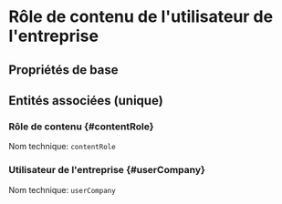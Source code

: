 # Rôle de contenu de l'utilisateur de l'entreprise
<!--- THIS FILE IS GENERATED PLEASE DO NOT EDIT IT DIRECTLY --->



## Propriétés de base



## Entités associées (unique)

### Rôle de contenu {#contentRole}



Nom technique: ```contentRole```

### Utilisateur de l'entreprise {#userCompany}



Nom technique: ```userCompany```





